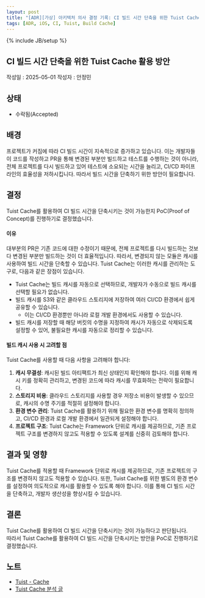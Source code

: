 ```yaml
---
layout: post
title: "[ADR][가상] 아키텍처 의사 결정 기록: CI 빌드 시간 단축을 위한 Tuist Cache 활용 방안"
tags: [ADR, iOS, CI, Tuist, Build Cache]
---
```

{% include JB/setup %}

## CI 빌드 시간 단축을 위한 Tuist Cache 활용 방안

작성일 : 2025-05-01
작성자 : 안정민

<h2 id="status">상태</h2>

* 수락됨(Accepted)

<h2 id="context">배경</h2>

프로젝트가 커짐에 따라 CI 빌드 시간이 지속적으로 증가하고 있습니다. 이는 개발자들이 코드를 작성하고 PR을 통해 변경된 부분만 빌드하고 테스트를 수행하는 것이 아니라, 전체 프로젝트를 다시 빌드하고 있어 테스트에 소요되는 시간을 늘리고, CI/CD 파이프라인의 효율성을 저하시킵니다. 따라서 빌드 시간을 단축하기 위한 방안이 필요합니다.

<h2 id="decisions">결정</h2>

Tuist Cache를 활용하여 CI 빌드 시간을 단축시키는 것이 가능한지 PoC(Proof of Concept)를 진행하기로 결정했습니다.

<h4 id="rationale">이유</h4>

대부분의 PR은 기존 코드에 대한 수정이기 때문에, 전체 프로젝트를 다시 빌드하는 것보다 변경된 부분만 빌드하는 것이 더 효율적입니다. 따라서, 변경되지 않는 모듈은 캐시를 사용하여 빌드 시간을 단축할 수 있습니다. Tuist Cache는 이러한 캐시를 관리하는 도구로, 다음과 같은 장점이 있습니다.

* Tuist Cache는 빌드 캐시를 자동으로 선택하므로, 개발자가 수동으로 빌드 캐시를 선택할 필요가 없습니다.
* 빌드 캐시를 S3와 같은 클라우드 스토리지에 저장하여 여러 CI/CD 환경에서 쉽게 공유할 수 있습니다.
  * 이는 CI/CD 환경뿐만 아니라 로컬 개발 환경에서도 사용할 수 있습니다.
* 빌드 캐시를 저장할 때 해당 버킷의 수명을 지정하여 캐시가 자동으로 삭제되도록 설정할 수 있어, 불필요한 캐시를 자동으로 정리할 수 있습니다.

<h4 id="considerations">빌드 캐시 사용 시 고려할 점</h4>

Tuist Cache를 사용할 때 다음 사항을 고려해야 합니다:

1. **캐시 무결성**: 캐시된 빌드 아티팩트가 최신 상태인지 확인해야 합니다. 이를 위해 캐시 키를 정확히 관리하고, 변경된 코드에 따라 캐시를 무효화하는 전략이 필요합니다.
2. **스토리지 비용**: 클라우드 스토리지를 사용할 경우 저장소 비용이 발생할 수 있으므로, 캐시의 수명 주기를 적절히 설정해야 합니다.
3. **환경 변수 관리**: Tuist Cache를 활용하기 위해 필요한 환경 변수를 명확히 정의하고, CI/CD 환경과 로컬 개발 환경에서 일관되게 설정해야 합니다.
4. **프로젝트 구조**: Tuist Cache는 Framework 단위로 캐시를 제공하므로, 기존 프로젝트 구조를 변경하지 않고도 적용할 수 있도록 설계를 신중히 검토해야 합니다.

<h2 id="consequences">결과 및 영향</h2>

Tuist Cache를 적용할 때 Framework 단위로 캐시를 제공하므로, 기존 프로젝트의 구조를 변경하지 않고도 적용할 수 있습니다. 또한, Tuist Cache를 위한 별도의 환경 변수를 설정하여 의도적으로 캐시를 활용할 수 있도록 해야 합니다. 이를 통해 CI 빌드 시간을 단축하고, 개발자 생산성을 향상시킬 수 있습니다.

<h2 id="conclusion">결론</h2>

Tuist Cache를 활용하여 CI 빌드 시간을 단축시키는 것이 가능하다고 판단됩니다.  
따라서 Tuist Cache를 활용하여 CI 빌드 시간을 단축시키는 방안을 PoC로 진행하기로 결정했습니다.

<h2 id="notes">노트</h2>

* [Tuist - Cache](https://docs.tuist.dev/en/guides/develop/cache)
* [Tuist Cache 분석 글](https://minsone.github.io/tuist-cache/)